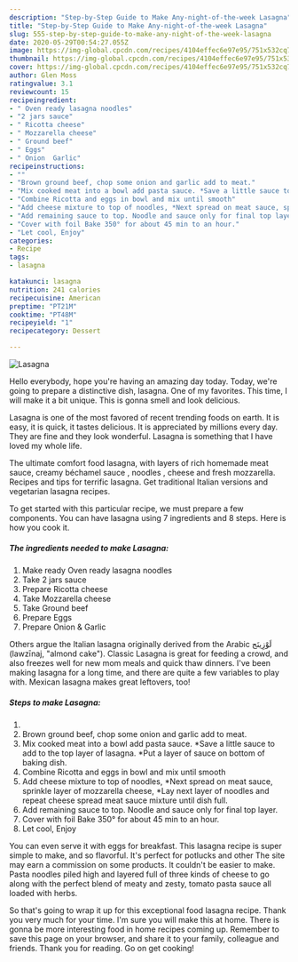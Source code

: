 ```yaml
---
description: "Step-by-Step Guide to Make Any-night-of-the-week Lasagna"
title: "Step-by-Step Guide to Make Any-night-of-the-week Lasagna"
slug: 555-step-by-step-guide-to-make-any-night-of-the-week-lasagna
date: 2020-05-29T00:54:27.055Z
image: https://img-global.cpcdn.com/recipes/4104effec6e97e95/751x532cq70/lasagna-recipe-main-photo.jpg
thumbnail: https://img-global.cpcdn.com/recipes/4104effec6e97e95/751x532cq70/lasagna-recipe-main-photo.jpg
cover: https://img-global.cpcdn.com/recipes/4104effec6e97e95/751x532cq70/lasagna-recipe-main-photo.jpg
author: Glen Moss
ratingvalue: 3.1
reviewcount: 15
recipeingredient:
- " Oven ready lasagna noodles"
- "2 jars sauce"
- " Ricotta cheese"
- " Mozzarella cheese"
- " Ground beef"
- " Eggs"
- " Onion  Garlic"
recipeinstructions:
- ""
- "Brown ground beef, chop some onion and garlic add to meat."
- "Mix cooked meat into a bowl add pasta sauce. *Save a little sauce to add to the top layer of lasagna. *Put a layer of sauce on bottom of baking dish."
- "Combine Ricotta and eggs in bowl and mix until smooth"
- "Add cheese mixture to top of noodles, *Next spread on meat sauce, sprinkle layer of mozzarella cheese, *Lay next layer of noodles and repeat cheese spread meat sauce mixture until dish full."
- "Add remaining sauce to top. Noodle and sauce only for final top layer."
- "Cover with foil Bake 350° for about 45 min to an hour."
- "Let cool, Enjoy"
categories:
- Recipe
tags:
- lasagna

katakunci: lasagna 
nutrition: 241 calories
recipecuisine: American
preptime: "PT21M"
cooktime: "PT48M"
recipeyield: "1"
recipecategory: Dessert

---
```



![Lasagna](https://img-global.cpcdn.com/recipes/4104effec6e97e95/751x532cq70/lasagna-recipe-main-photo.jpg)

Hello everybody, hope you're having an amazing day today. Today, we're going to prepare a distinctive dish, lasagna. One of my favorites. This time, I will make it a bit unique. This is gonna smell and look delicious.

Lasagna is one of the most favored of recent trending foods on earth. It is easy, it is quick, it tastes delicious. It is appreciated by millions every day. They are fine and they look wonderful. Lasagna is something that I have loved my whole life.

The ultimate comfort food lasagna, with layers of rich homemade meat sauce, creamy béchamel sauce , noodles , cheese and fresh mozzarella. Recipes and tips for terrific lasagna. Get traditional Italian versions and vegetarian lasagna recipes.


To get started with this particular recipe, we must prepare a few components. You can have lasagna using 7 ingredients and 8 steps. Here is how you cook it.

<!--inarticleads1-->

##### The ingredients needed to make Lasagna:

1. Make ready  Oven ready lasagna noodles
1. Take 2 jars sauce
1. Prepare  Ricotta cheese
1. Take  Mozzarella cheese
1. Take  Ground beef
1. Prepare  Eggs
1. Prepare  Onion &amp; Garlic


Others argue the Italian lasagna originally derived from the Arabic لَوْزِينَج‎ (lawzīnaj, &#34;almond cake&#34;). Classic Lasagna is great for feeding a crowd, and also freezes well for new mom meals and quick thaw dinners. I&#39;ve been making lasagna for a long time, and there are quite a few variables to play with. Mexican lasagna makes great leftovers, too! 

<!--inarticleads2-->

##### Steps to make Lasagna:

1. 
1. Brown ground beef, chop some onion and garlic add to meat.
1. Mix cooked meat into a bowl add pasta sauce. *Save a little sauce to add to the top layer of lasagna. *Put a layer of sauce on bottom of baking dish.
1. Combine Ricotta and eggs in bowl and mix until smooth
1. Add cheese mixture to top of noodles, *Next spread on meat sauce, sprinkle layer of mozzarella cheese, *Lay next layer of noodles and repeat cheese spread meat sauce mixture until dish full.
1. Add remaining sauce to top. Noodle and sauce only for final top layer.
1. Cover with foil Bake 350° for about 45 min to an hour.
1. Let cool, Enjoy


You can even serve it with eggs for breakfast. This lasagna recipe is super simple to make, and so flavorful. It&#39;s perfect for potlucks and other The site may earn a commission on some products. It couldn&#39;t be easier to make. Pasta noodles piled high and layered full of three kinds of cheese to go along with the perfect blend of meaty and zesty, tomato pasta sauce all loaded with herbs. 

So that's going to wrap it up for this exceptional food lasagna recipe. Thank you very much for your time. I'm sure you will make this at home. There is gonna be more interesting food in home recipes coming up. Remember to save this page on your browser, and share it to your family, colleague and friends. Thank you for reading. Go on get cooking!

